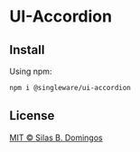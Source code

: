 # UI-Accordion

## Install

Using npm:

```sh
npm i @singleware/ui-accordion
```

## License

[MIT &copy; Silas B. Domingos](https://balmante.eti.br)

